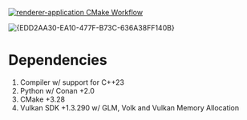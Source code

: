 [![renderer-application CMake Workflow](https://github.com/lucoiso/renderer-application/actions/workflows/cmake-build.yml/badge.svg)](https://github.com/lucoiso/renderer-application/actions/workflows/cmake-build.yml)

![{EDD2AA30-EA10-477F-B73C-636A38FF140B}](https://github.com/user-attachments/assets/973e2af7-a196-4824-96d5-00c23e0ee6af)

# Dependencies

1. Compiler w/ support for C++23
2. Python w/ Conan +2.0
3. CMake +3.28
4. Vulkan SDK +1.3.290 w/ GLM, Volk and Vulkan Memory Allocation
